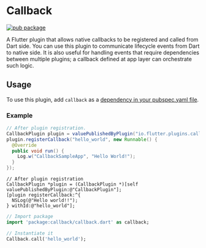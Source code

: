 # Callback

[![pub package](https://img.shields.io/pub/v/callback.svg)](https://pub.dartlang.org/packages/callback)

A Flutter plugin that allows native callbacks to be registered and
called from Dart side. You can use this plugin to communicate lifecycle events
from Dart to native side. It is also useful for handling events that require
dependencies between multiple plugins; a callback defined at app layer
can orchestrate such logic.

## Usage
To use this plugin, add `callback` as a [dependency in your pubspec.yaml file](https://flutter.io/platform-plugins/).

### Example

``` java
// After plugin registration.
CallbackPlugin plugin = valuePublishedByPlugin("io.flutter.plugins.callback.CallbackPlugin");
plugin.registerCallback("hello_world", new Runnable() {
  @Override
  public void run() {
    Log.w("CallbackSampleApp", "Hello World!");
  }
});
```

``` objc
// After plugin registration
CallbackPlugin *plugin = (CallbackPlugin *)[self valuePublishedByPlugin:@"CallbackPlugin"];
[plugin registerCallback:^{
  NSLog(@"Hello world!!");
} withId:@"hello_world"];

```


``` dart
// Import package
import 'package:callback/callback.dart' as callback;

// Instantiate it
Callback.call('hello_world');
```
